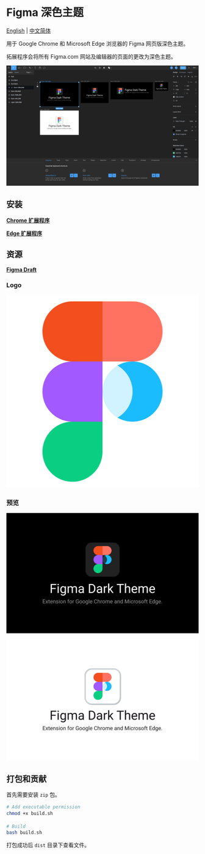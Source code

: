 # Figma 深色主题

[English](./README.md) | [中文简体](./README.zh.md)

用于 Google Chrome 和 Microsoft Edge 浏览器的 Figma 网页版深色主题。

拓展程序会将所有 Figma.com 网站及编辑器的页面的更改为深色主题。

![Preview-1280_800](./assets/Preview-1280_800.png)

## 安装

**[Chrome 扩展程序]()**

**[Edge 扩展程序](https://microsoftedge.microsoft.com/addons/detail/figma-dark-theme/pniljokeankpoomopaaekblacciihnpp)**

## 资源

**[Figma Draft](https://www.figma.com/community/file/921577254332071556/Figma-Dark-Theme)**

### Logo

![logo](./assets/logo512.png)

### 预览

![Dark-1080_960](./assets/Dark-1280_800.png)

![Light-1080_960](./assets/Light-1280_800.png)

## 打包和贡献

首先需要安装 `zip` 包。

```bash
# Add executable permission
chmod +x build.sh

# Build
bash build.sh
```

打包成功后 `dist` 目录下查看文件。
